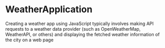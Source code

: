 # WeatherApplication
Creating a weather app using JavaScript typically involves making API requests to a 
weather data provider (such as OpenWeatherMap, WeatherAPI, or others) and displaying the 
fetched weather information of the city
on a web page
